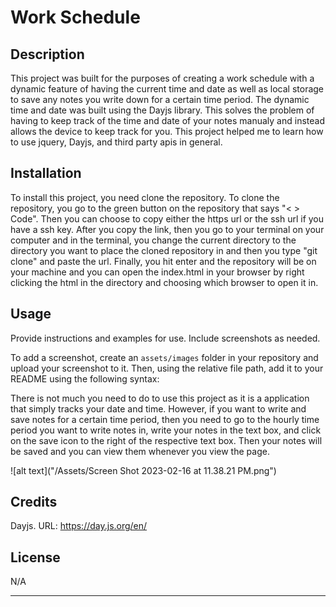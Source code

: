 # Work Schedule

## Description

This project was built for the purposes of creating a work schedule with a dynamic feature of having the current time and date as well as local storage to save any notes you write down for a certain time period. The dynamic time and date was built using the Dayjs library. This solves the problem of having to keep track of the time and date of your notes manualy and instead allows the device to keep track for you. This project helped me to learn how to use jquery, Dayjs, and third party apis in general.

## Installation

To install this project, you need clone the repository. To clone the repository, you go to the green button on the repository that says "< > Code". Then you can choose to copy either the https url or the ssh url if you have a ssh key. After you copy the link, then you go to your terminal on your computer and in the terminal, you change the current directory to the directory you want to place the cloned repository in and then you type "git clone" and paste the url. Finally, you hit enter and the repository will be on your machine and you can open the index.html in your browser by right clicking the html in the directory and choosing which browser to open it in.

## Usage

Provide instructions and examples for use. Include screenshots as needed.

To add a screenshot, create an `assets/images` folder in your repository and upload your screenshot to it. Then, using the relative file path, add it to your README using the following syntax:

There is not much you need to do to use this project as it is a application that simply tracks your date and time. However, if you want to write and save notes for a certain time period, then you need to go to the hourly time period you want to write notes in, write your notes in the text box, and click on the save icon to the right of the respective text box. Then your notes will be saved and you can view them whenever you view the page.

![alt text]("/Assets/Screen Shot 2023-02-16 at 11.38.21 PM.png")

## Credits

Dayjs. URL: https://day.js.org/en/

## License

N/A

---
